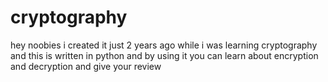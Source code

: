 # cryptography
hey noobies i created it just 2 years ago while i was learning cryptography and this is written in python and by using it you can learn about encryption and decryption and give your review
